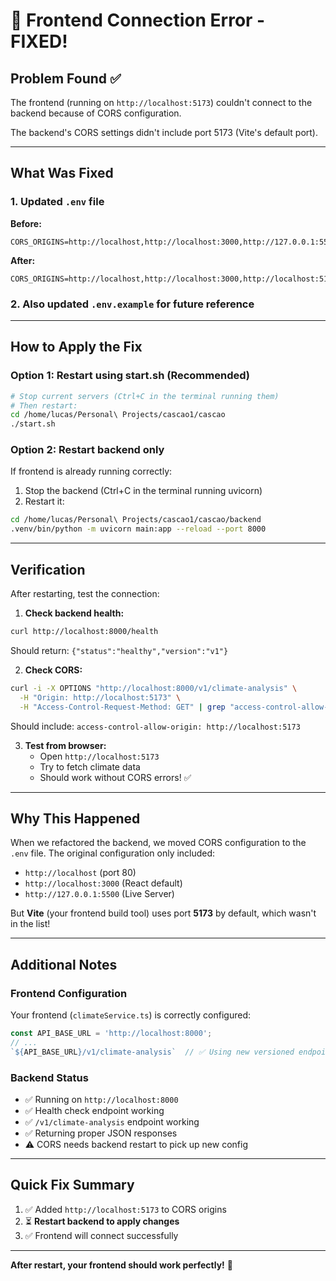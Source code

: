 # 🔧 Frontend Connection Error - FIXED!

## Problem Found ✅
The frontend (running on `http://localhost:5173`) couldn't connect to the backend because of CORS configuration.

The backend's CORS settings didn't include port 5173 (Vite's default port).

---

## What Was Fixed

### 1. Updated `.env` file
**Before:**
```env
CORS_ORIGINS=http://localhost,http://localhost:3000,http://127.0.0.1:5500
```

**After:**
```env
CORS_ORIGINS=http://localhost,http://localhost:3000,http://localhost:5173,http://127.0.0.1:5500
```

### 2. Also updated `.env.example` for future reference

---

## How to Apply the Fix

### Option 1: Restart using start.sh (Recommended)
```bash
# Stop current servers (Ctrl+C in the terminal running them)
# Then restart:
cd /home/lucas/Personal\ Projects/cascao1/cascao
./start.sh
```

### Option 2: Restart backend only
If frontend is already running correctly:

1. Stop the backend (Ctrl+C in the terminal running uvicorn)
2. Restart it:
```bash
cd /home/lucas/Personal\ Projects/cascao1/cascao/backend
.venv/bin/python -m uvicorn main:app --reload --port 8000
```

---

## Verification

After restarting, test the connection:

1. **Check backend health:**
```bash
curl http://localhost:8000/health
```
Should return: `{"status":"healthy","version":"v1"}`

2. **Check CORS:**
```bash
curl -i -X OPTIONS "http://localhost:8000/v1/climate-analysis" \
  -H "Origin: http://localhost:5173" \
  -H "Access-Control-Request-Method: GET" | grep "access-control-allow-origin"
```
Should include: `access-control-allow-origin: http://localhost:5173`

3. **Test from browser:**
   - Open `http://localhost:5173`
   - Try to fetch climate data
   - Should work without CORS errors! ✅

---

## Why This Happened

When we refactored the backend, we moved CORS configuration to the `.env` file. The original configuration only included:
- `http://localhost` (port 80)
- `http://localhost:3000` (React default)
- `http://127.0.0.1:5500` (Live Server)

But **Vite** (your frontend build tool) uses port **5173** by default, which wasn't in the list!

---

## Additional Notes

### Frontend Configuration
Your frontend (`climateService.ts`) is correctly configured:
```typescript
const API_BASE_URL = 'http://localhost:8000';
// ...
`${API_BASE_URL}/v1/climate-analysis`  // ✅ Using new versioned endpoint
```

### Backend Status
- ✅ Running on `http://localhost:8000`
- ✅ Health check endpoint working
- ✅ `/v1/climate-analysis` endpoint working
- ✅ Returning proper JSON responses
- ⚠️ CORS needs backend restart to pick up new config

---

## Quick Fix Summary

1. ✅ Added `http://localhost:5173` to CORS origins
2. ⏳ **Restart backend to apply changes**
3. ✅ Frontend will connect successfully

---

**After restart, your frontend should work perfectly!** 🎉

